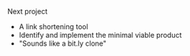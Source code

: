 Next project
- A link shortening tool
- Identify and implement the minimal viable product
- "Sounds like a bit.ly clone"